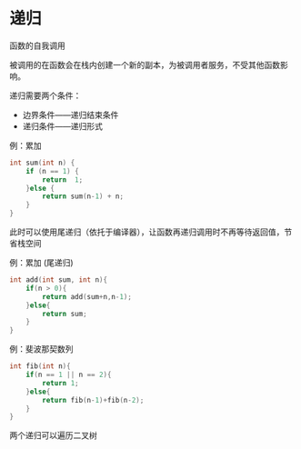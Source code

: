# 递归	 

函数的自我调用

被调用的在函数会在栈内创建一个新的副本，为被调用者服务，不受其他函数影响。

递归需要两个条件：

+ 边界条件——递归结束条件
+ 递归条件——递归形式

例：累加

```c
int sum(int n) {
	if (n == 1) {
		return  1;
	}else {
		return sum(n-1) + n;
	}
}
```



此时可以使用尾递归（依托于编译器），让函数再递归调用时不再等待返回值，节省栈空间

例：累加 (尾递归)

```c
int add(int sum, int n){
    if(n > 0){
        return add(sum+n,n-1);
    }else{
        return sum;
	}
}
```





例：斐波那契数列

```c
int fib(int n){
    if(n == 1 || n == 2){
        return 1;
    }else{
    	return fib(n-1)+fib(n-2);    
	}
}
```



两个递归可以遍历二叉树
